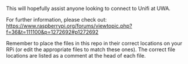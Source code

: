 This will hopefully assist anyone looking to connect to Unifi at UWA.

For further information, please check out: https://www.raspberrypi.org/forums/viewtopic.php?f=36&t=111100&p=1272692#p1272692

Remember to place the files in this repo in their correct locations on your RPi (or edit the appropriate files to match these ones). The correct file locations are listed as a comment at the head of each file.
